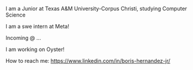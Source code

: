 I am a Junior at Texas A&M University-Corpus Christi, studying Computer Science

I am a swe intern at Meta!

Incoming @ ...

I am working on Oyster!

How to reach me: https://www.linkedin.com/in/boris-hernandez-jr/
